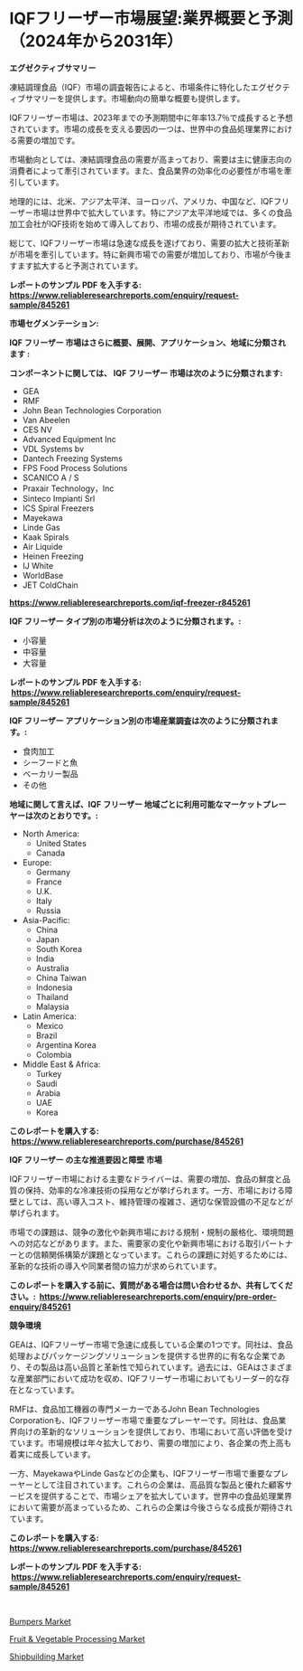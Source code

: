 <p><h1>IQFフリーザー市場展望:業界概要と予測（2024年から2031年）</h1></p><p><strong>エグゼクティブサマリー</strong></p>
<p><p>凍結調理食品（IQF）市場の調査報告によると、市場条件に特化したエグゼクティブサマリーを提供します。市場動向の簡単な概要も提供します。</p><p>IQFフリーザー市場は、2023年までの予測期間中に年率13.7％で成長すると予想されています。市場の成長を支える要因の一つは、世界中の食品処理業界における需要の増加です。</p><p>市場動向としては、凍結調理食品の需要が高まっており、需要は主に健康志向の消費者によって牽引されています。また、食品業界の効率化の必要性が市場を牽引しています。</p><p>地理的には、北米、アジア太平洋、ヨーロッパ、アメリカ、中国など、IQFフリーザー市場は世界中で拡大しています。特にアジア太平洋地域では、多くの食品加工会社がIQF技術を始めて導入しており、市場の成長が期待されています。</p><p>総じて、IQFフリーザー市場は急速な成長を遂げており、需要の拡大と技術革新が市場を牽引しています。特に新興市場での需要が増加しており、市場が今後ますます拡大すると予測されています。</p></p>
<p><strong>レポートのサンプル PDF を入手する: <a href="https://www.reliableresearchreports.com/enquiry/request-sample/845261">https://www.reliableresearchreports.com/enquiry/request-sample/845261</a></strong></p>
<p><strong>市場セグメンテーション:</strong></p>
<p><strong> IQF フリーザー 市場はさらに概要、展開、アプリケーション、地域に分類されます :</strong></p>
<p><strong>コンポーネントに関しては、 IQF フリーザー 市場は次のように分類されます: &nbsp;</strong></p>
<p><ul><li>GEA</li><li>RMF</li><li>John Bean Technologies Corporation</li><li>Van Abeelen</li><li>CES NV</li><li>Advanced Equipment Inc</li><li>VDL Systems bv</li><li>Dantech Freezing Systems</li><li>FPS Food Process Solutions</li><li>SCANICO A / S</li><li>Praxair Technology，Inc</li><li>Sinteco Impianti Srl</li><li>ICS Spiral Freezers</li><li>Mayekawa</li><li>Linde Gas</li><li>Kaak Spirals</li><li>Air Liquide</li><li>Heinen Freezing</li><li>IJ White</li><li>WorldBase</li><li>JET ColdChain</li></ul></p>
<p><strong><a href="https://www.reliableresearchreports.com/iqf-freezer-r845261">https://www.reliableresearchreports.com/iqf-freezer-r845261</a></strong></p>
<p><strong> IQF フリーザー タイプ別の市場分析は次のように分類されます。:</strong></p>
<p><ul><li>小容量</li><li>中容量</li><li>大容量</li></ul></p>
<p><strong>レポートのサンプル PDF を入手する: &nbsp;<a href="https://www.reliableresearchreports.com/enquiry/request-sample/845261">https://www.reliableresearchreports.com/enquiry/request-sample/845261</a></strong></p>
<p><strong> IQF フリーザー アプリケーション別の市場産業調査は次のように分類されます。:</strong></p>
<p><ul><li>食肉加工</li><li>シーフードと魚</li><li>ベーカリー製品</li><li>その他</li></ul></p>
<p><strong>地域に関して言えば、IQF フリーザー 地域ごとに利用可能なマーケットプレーヤーは次のとおりです。:</strong></p>
<p><ul>
    <li>
        North America:
        <ul>
            <li>United States</li>
            <li>Canada</li>
        </ul>
    </li>
    <li>
        Europe:
        <ul>
            <li>Germany</li>
            <li>France</li>
            <li>U.K.</li>
            <li>Italy</li>
            <li>Russia</li>
        </ul>
    </li>
    <li>
        Asia-Pacific:
        <ul>
            <li>China</li>
            <li>Japan</li>
            <li>South Korea</li>
            <li>India</li>
            <li>Australia</li>
            <li>China Taiwan</li>
            <li>Indonesia</li>
            <li>Thailand</li>
            <li>Malaysia</li>
        </ul>
    </li>
    <li>
        Latin America:
        <ul>
            <li>Mexico</li>
            <li>Brazil</li>
            <li>Argentina Korea</li>
            <li>Colombia</li>
        </ul>
    </li>
    <li>
        Middle East & Africa:
        <ul>
            <li>Turkey</li>
            <li>Saudi</li>
            <li>Arabia</li>
            <li>UAE</li>
            <li>Korea</li>
        </ul>
    </li>
    </ul></p>
<p><strong>このレポートを購入する: &nbsp;<a href="https://www.reliableresearchreports.com/purchase/845261">https://www.reliableresearchreports.com/purchase/845261</a></strong></p>
<p><strong>IQF フリーザー の主な推進要因と障壁 市場</strong></p>
<p><p>IQFフリーザー市場における主要なドライバーは、需要の増加、食品の鮮度と品質の保持、効率的な冷凍技術の採用などが挙げられます。一方、市場における障壁としては、高い導入コスト、維持管理の複雑さ、適切な保管設備の不足などが挙げられます。</p><p>市場での課題は、競争の激化や新興市場における規制・規制の厳格化、環境問題への対応などがあります。また、需要家の変化や新興市場における取引パートナーとの信頼関係構築が課題となっています。これらの課題に対処するためには、革新的な技術の導入や同業者間の協力が求められています。</p></p>
<p><strong>このレポートを購入する前に、質問がある場合は問い合わせるか、共有してください。:&nbsp; <a href="https://www.reliableresearchreports.com/enquiry/pre-order-enquiry/845261">https://www.reliableresearchreports.com/enquiry/pre-order-enquiry/845261</a></strong></p>
<p><strong>競争環境</strong></p>
<p><p>GEAは、IQFフリーザー市場で急速に成長している企業の1つです。同社は、食品処理およびパッケージングソリューションを提供する世界的に有名な企業であり、その製品は高い品質と革新性で知られています。過去には、GEAはさまざまな産業部門において成功を収め、IQFフリーザー市場においてもリーダー的な存在となっています。</p><p>RMFは、食品加工機器の専門メーカーであるJohn Bean Technologies Corporationも、IQFフリーザー市場で重要なプレーヤーです。同社は、食品業界向けの革新的なソリューションを提供しており、市場において高い評価を受けています。市場規模は年々拡大しており、需要の増加により、各企業の売上高も着実に成長しています。</p><p>一方、MayekawaやLinde Gasなどの企業も、IQFフリーザー市場で重要なプレーヤーとして注目されています。これらの企業は、高品質な製品と優れた顧客サービスを提供することで、市場シェアを拡大しています。世界中の食品処理業界において需要が高まっているため、これらの企業は今後さらなる成長が期待されています。</p></p>
<p><strong>このレポートを購入する: &nbsp; <a href="https://www.reliableresearchreports.com/purchase/845261">https://www.reliableresearchreports.com/purchase/845261</a></strong></p>
<p><strong>レポートのサンプル PDF を入手する: &nbsp;<a href="https://www.reliableresearchreports.com/enquiry/request-sample/845261">https://www.reliableresearchreports.com/enquiry/request-sample/845261</a></strong><strong></strong></p>
<p>&nbsp;</p>
<p><p><a href="https://www.linkedin.com/pulse/bumpers-market-research-report-provides-thorough-industry-gatrc?trackingId=ebEy5S9Z3QN9IFSUmrnhIQ%3D%3D">Bumpers Market</a></p><p><a href="https://github.com/Chiragrp22/Market-Research-Report-List-4/blob/main/fruit-vegetable-processing-market.md">Fruit & Vegetable Processing Market</a></p><p><a href="https://www.linkedin.com/pulse/shipbuilding-market-analysis-size-global-industry-overview-vanhc?trackingId=xriDYSI4%2Bpmb5DmVmtitAQ%3D%3D">Shipbuilding Market</a></p></p>